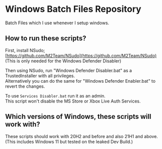 # Windows Batch Files Repository
Batch Files which I use whenever I setup windows.

## How to run these scripts?
First, install NSudo;   
[https://github.com/M2Team/NSudo](https://github.com/M2Team/NSudo)  
(This is only needed for the Windows Defender Disabler)

Then using NSudo, run "Windows Defender Disabler.bat" as a TrustedInstaller with all privileges.   
Alternatively you can do the same for "Windows Defender Enabler.bat" to revert the changes.

To use `Services Disabler.bat` run it as an admin.  
This script won't disable the MS Store or Xbox Live Auth Services.

## Which versions of Windows, these scripts will work with?
These scripts should work with 20H2 and before and also 21H1 and above.  
(This includes Windows 11 but tested on the leaked Dev Build.)
